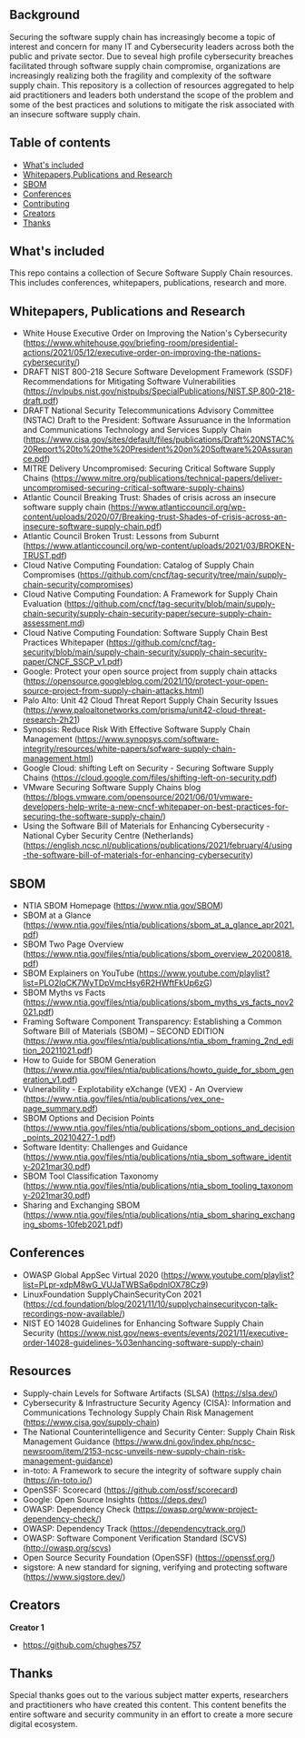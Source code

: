 ## Background

Securing the software supply chain has increasingly become a topic of interest and concern for many IT and Cybersecurity leaders across both the public and private sector. Due to seveal high profile cybersecurity breaches facilitated through software supply chain compromise, organizations are increasingly realizing both the fragility and complexity of the software supply chain. This repository is a collection of resources aggregated to help aid practitioners and leaders both understand the scope of the problem and some of the best practices and solutions to mitigate the risk associated with an insecure software supply chain. 

## Table of contents

- [What's included](#whats-included)
- [Whitepapers,Publications and Research](#whitepapers-publications-and-research)
- [SBOM](#sbom)
- [Conferences](#conferences)
- [Contributing](#contributing)
- [Creators](#creators)
- [Thanks](#thanks)

## What's included

This repo contains a collection of Secure Software Supply Chain resources. This includes conferences, whitepapers, publications, research and more. 


## Whitepapers, Publications and Research

- White House Executive Order on Improving the Nation's Cybersecurity (https://www.whitehouse.gov/briefing-room/presidential-actions/2021/05/12/executive-order-on-improving-the-nations-cybersecurity/)
- DRAFT NIST 800-218 Secure Software Development Framework (SSDF) Recommendations for Mitigating Software Vulnerabilities (https://nvlpubs.nist.gov/nistpubs/SpecialPublications/NIST.SP.800-218-draft.pdf)
- DRAFT National Security Telecommunications Advisory Committee (NSTAC) Draft to the President: Software Assuruance in the Information and Communications Technology and Services Supply Chain (https://www.cisa.gov/sites/default/files/publications/Draft%20NSTAC%20Report%20to%20the%20President%20on%20Software%20Assurance.pdf)
- MITRE Delivery Uncompromised: Securing Critical Software Supply Chains (https://www.mitre.org/publications/technical-papers/deliver-uncompromised-securing-critical-software-supply-chains)
- Atlantic Council Breaking Trust: Shades of crisis across an insecure software supply chain (https://www.atlanticcouncil.org/wp-content/uploads/2020/07/Breaking-trust-Shades-of-crisis-across-an-insecure-software-supply-chain.pdf)
- Atlantic Council Broken Trust: Lessons from Suburnt (https://www.atlanticcouncil.org/wp-content/uploads/2021/03/BROKEN-TRUST.pdf)
- Cloud Native Computing Foundation: Catalog of Supply Chain Compromises (https://github.com/cncf/tag-security/tree/main/supply-chain-security/compromises)
- Cloud Native Computing Foundation: A Framework for Supply Chain Evaluation (https://github.com/cncf/tag-security/blob/main/supply-chain-security/supply-chain-security-paper/secure-supply-chain-assessment.md)
- Cloud Native Computing Foundation: Software Supply Chain Best Practices Whitepaper  (https://github.com/cncf/tag-security/blob/main/supply-chain-security/supply-chain-security-paper/CNCF_SSCP_v1.pdf)
- Google: Protect your open source project from supply chain attacks (https://opensource.googleblog.com/2021/10/protect-your-open-source-project-from-supply-chain-attacks.html)
- Palo Alto: Unit 42 Cloud Threat Report Supply Chain Security Issues (https://www.paloaltonetworks.com/prisma/unit42-cloud-threat-research-2h21)
- Synopsis: Reduce Risk With Effective Software Supply Chain Management (https://www.synopsys.com/software-integrity/resources/white-papers/sofware-supply-chain-management.html)
- Google Cloud: shifting Left on Security - Securing Software Supply Chains (https://cloud.google.com/files/shifting-left-on-security.pdf)
- VMware Securing Software Supply Chains blog (https://blogs.vmware.com/opensource/2021/06/01/vmware-developers-help-write-a-new-cncf-whitepaper-on-best-practices-for-securing-the-software-supply-chain/)
- Using the Software Bill of Materials for Enhancing Cybersecurity - National Cyber Security Centre (Netherlands) (https://english.ncsc.nl/publications/publications/2021/february/4/using-the-software-bill-of-materials-for-enhancing-cybersecurity)

## SBOM

- NTIA SBOM Homepage (https://www.ntia.gov/SBOM)
- SBOM at a Glance (https://www.ntia.gov/files/ntia/publications/sbom_at_a_glance_apr2021.pdf)
- SBOM Two Page Overview (https://www.ntia.gov/files/ntia/publications/sbom_overview_20200818.pdf)
- SBOM Explainers on YouTube (https://www.youtube.com/playlist?list=PLO2lqCK7WyTDpVmcHsy6R2HWftFkUp6zG)
- SBOM Myths vs Facts (https://www.ntia.gov/files/ntia/publications/sbom_myths_vs_facts_nov2021.pdf)
- Framing Software Component Transparency: Establishing a Common Software Bill of Materials (SBOM) – SECOND EDITION (https://www.ntia.gov/files/ntia/publications/ntia_sbom_framing_2nd_edition_20211021.pdf)
- How to Guide for SBOM Generation (https://www.ntia.gov/files/ntia/publications/howto_guide_for_sbom_generation_v1.pdf)
- Vulnerability - Explotability eXchange (VEX) - An Overview (https://www.ntia.gov/files/ntia/publications/vex_one-page_summary.pdf)
- SBOM Options and Decision Points (https://www.ntia.gov/files/ntia/publications/sbom_options_and_decision_points_20210427-1.pdf)
- Software Identity: Challenges and Guidance (https://www.ntia.gov/files/ntia/publications/ntia_sbom_software_identity-2021mar30.pdf)
- SBOM Tool Classification Taxonomy (https://www.ntia.gov/files/ntia/publications/ntia_sbom_tooling_taxonomy-2021mar30.pdf)
- Sharing and Exchanging SBOM (https://www.ntia.gov/files/ntia/publications/ntia_sbom_sharing_exchanging_sboms-10feb2021.pdf)

## Conferences

- OWASP Global AppSec Virtual 2020 (https://www.youtube.com/playlist?list=PLpr-xdpM8wG_VUJaTWBSa6pdnlOX78Cz9)
- LinuxFoundation SupplyChainSecurityCon 2021 (https://cd.foundation/blog/2021/11/10/supplychainsecuritycon-talk-recordings-now-available/)
- NIST EO 14028 Guidelines for Enhancing Software Supply Chain Security (https://www.nist.gov/news-events/events/2021/11/executive-order-14028-guidelines-%03enhancing-software-supply-chain) 

## Resources

- Supply-chain Levels for Software Artifacts (SLSA) (https://slsa.dev/)
- Cybersecurity & Infrastructure Security Agency (CISA): Information and Communications Technology Supply Chain Risk Management (https://www.cisa.gov/supply-chain)
- The National Counterintelligence and Security Center: Supply Chain Risk Management Guidance (https://www.dni.gov/index.php/ncsc-newsroom/item/2153-ncsc-unveils-new-supply-chain-risk-management-guidance)
- in-toto: A Framework to secure the integrity of software supply chain (https://in-toto.io/)
- OpenSSF: Scorecard (https://github.com/ossf/scorecard)
- Google: Open Source Insights (https://deps.dev/)
- OWASP: Dependency Check (https://owasp.org/www-project-dependency-check/)
- OWASP: Dependency Track (https://dependencytrack.org/)
- OWASP: Software Component Verification Standard (SCVS) (http://owasp.org/scvs)
- Open Source Security Foundation (OpenSSF) (https://openssf.org/)
- sigstore: A new standard for signing, verifying and protecting software (https://www.sigstore.dev/) 

## Creators

**Creator 1**

- <https://github.com/chughes757>

## Thanks

Special thanks goes out to the various subject matter experts, researchers and practitioners who have created this content. This content benefits the entire software and security community in an effort to create a more secure digital ecosystem.

